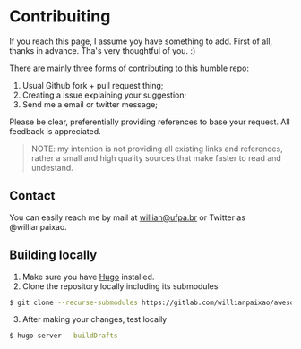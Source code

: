 # Contribuiting

If you reach this page, I assume yoy have something to add.
First of all, thanks in advance. Tha's very thoughtful of you. :)

There are mainly three forms of contributing to this humble repo:
1. Usual Github fork + pull request thing;
2. Creating a issue explaining your suggestion;
2. Send me a email or twitter message;

Please be clear, preferentially providing references to base your request.
All feedback is appreciated.

> NOTE: my intention is not providing all existing links and references,
  rather a small and high quality sources that make faster to read and
  undestand.

## Contact

You can easily reach me by mail at willian@ufpa.br or Twitter as @willianpaixao.

## Building locally

1. Make sure you have [Hugo](https://gohugo.io/) installed.
2. Clone the repository locally including its submodules
```sh
$ git clone --recurse-submodules https://gitlab.com/willianpaixao/awesome-bjj.git
```
3. After making your changes, test locally
```sh
$ hugo server --buildDrafts
```
